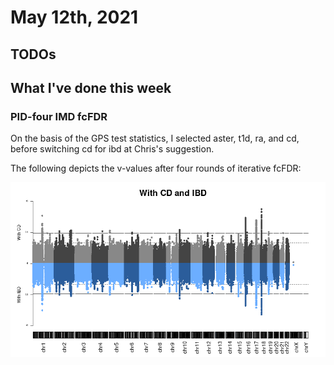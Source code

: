 # May 12th, 2021

## TODOs


## What I've done this week

### PID-four IMD fcFDR

On the basis of the GPS test statistics, I selected aster, t1d, ra, and cd, before switching cd for ibd at Chris's suggestion.

The following depicts the v-values after four rounds of iterative fcFDR:

![](/images/120521/ibd_vs_non_ibd.png)
